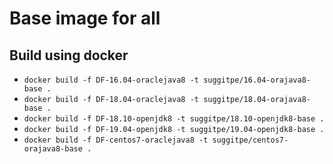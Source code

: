 # Base image for all

## Build using docker
* `docker build -f DF-16.04-oraclejava8 -t suggitpe/16.04-orajava8-base .`
* `docker build -f DF-18.04-oraclejava8 -t suggitpe/18.04-orajava8-base .`
* `docker build -f DF-18.10-openjdk8 -t suggitpe/18.10-openjdk8-base .`
* `docker build -f DF-19.04-openjdk8 -t suggitpe/19.04-openjdk8-base .`
* `docker build -f DF-centos7-oraclejava8 -t suggitpe/centos7-orajava8-base .`
